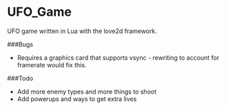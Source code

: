 # UFO_Game
UFO game written in Lua with the love2d framework.

###Bugs

* Requires a graphics card that supports vsync - rewriting to account for framerate would fix this.


###Todo

* Add more enemy types and more things to shoot
* Add powerups and ways to get extra lives
